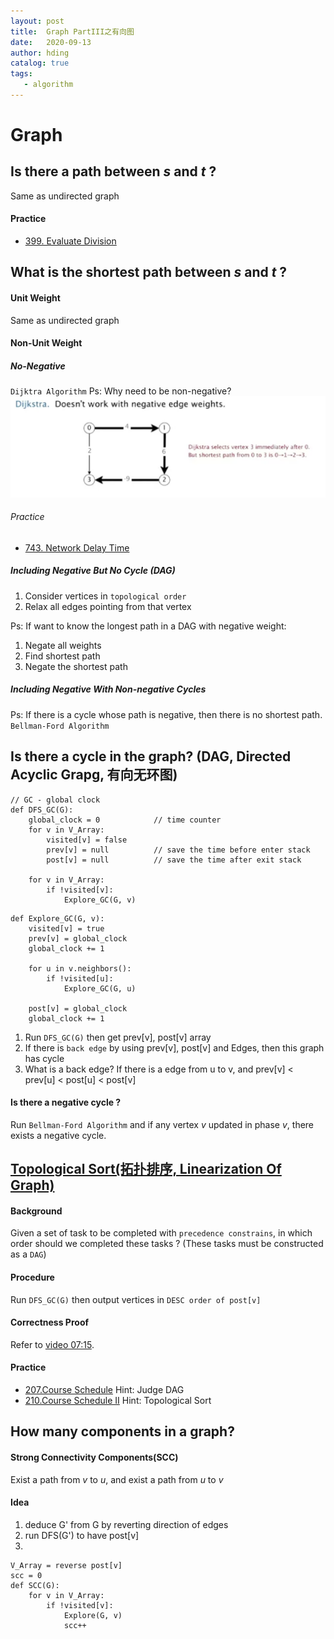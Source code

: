 ```yaml
---
layout: post
title:  Graph PartIII之有向图
date:   2020-09-13
author: hding
catalog: true
tags:
   - algorithm
---
```

# Graph

## Is there a path between *s* and *t* ?
Same as undirected graph
#### Practice
- [399. Evaluate Division](https://leetcode.com/problems/evaluate-division/)


## What is the shortest path between *s* and *t* ?
#### Unit Weight
Same as undirected graph

#### Non-Unit Weight
##### No-Negative
`Dijktra Algorithm`
Ps: Why need to be non-negative?
![Dijktra Algorithm Non-negative](/img/Algorithm/DijktraAlgorithmNon-negative.jpeg)

###### Practice
- [743. Network Delay Time](https://leetcode.com/problems/network-delay-time/)

##### Including Negative But No Cycle (DAG)
1. Consider vertices in `topological order`  
2. Relax all edges pointing from that vertex

Ps: If want to know the longest path in a DAG with negative weight:
1. Negate all weights  
2. Find shortest path
3. Negate the shortest path

##### Including Negative With Non-negative Cycles
Ps: If there is a cycle whose path is negative, then there is no shortest path.
`Bellman-Ford Algorithm`



## Is there a cycle in the graph? (DAG, Directed Acyclic Grapg, 有向无环图)
```
// GC - global clock
def DFS_GC(G):
	global_clock = 0			// time counter
	for v in V_Array:
		visited[v] = false
		prev[v] = null			// save the time before enter stack
		post[v] = null			// save the time after exit stack

	for v in V_Array:
		if !visited[v]:
			Explore_GC(G, v)
```
```
def Explore_GC(G, v):
	visited[v] = true
	prev[v] = global_clock
	global_clock += 1

	for u in v.neighbors():
		if !visited[u]:
			Explore_GC(G, u)

	post[v] = global_clock
	global_clock += 1
```
1. Run `DFS_GC(G)` then get prev[v], post[v] array
2. If there is `back edge` by using prev[v], post[v] and Edges, then this graph has cycle
3. What is a back edge? If there is a edge from u to v, and prev[v] < prev[u] < post[u] < post[v]

#### Is there a negative cycle ?
Run `Bellman-Ford Algorithm` and if any vertex *v* updated in phase *v*, there exists a negative cycle.


## [Topological Sort(拓扑排序, Linearization Of Graph)](https://www.bilibili.com/video/BV1rx411W7gV?p=11) 
#### Background
Given a set of task to be completed with `precedence constrains`, in which order should we completed these tasks ? (These tasks must be constructed as a `DAG`)

#### Procedure
Run `DFS_GC(G)` then output vertices in `DESC order of post[v]`

#### Correctness Proof
Refer to [video 07:15](https://www.bilibili.com/video/BV1rx411W7gV?p=11).

#### Practice
- [207.Course Schedule](https://leetcode.com/problems/course-schedule/)
	Hint: Judge DAG
- [210.Course Schedule II](https://leetcode.com/problems/course-schedule-ii/)
	Hint: Topological Sort



## How many components in a graph?
#### Strong Connectivity Components(SCC)
Exist a path from *v* to *u*, and exist a path from *u* to *v*
#### Idea
1. deduce G' from G by reverting direction of edges
2. run DFS(G') to have post[v]
3. 
```
V_Array = reverse post[v]
scc = 0
def SCC(G):
	for v in V_Array:
		if !visited[v]:
			Explore(G, v)
			scc++
```
